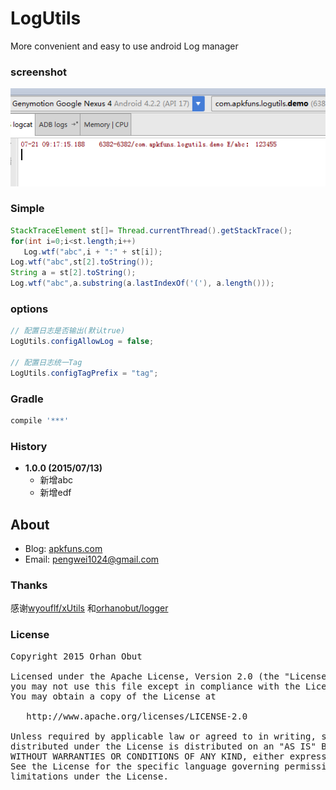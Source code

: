 # LogUtils
More convenient and easy to use android Log manager

### screenshot
![截图](screenshot/screenshot01.png)

### Simple
```java
StackTraceElement st[]= Thread.currentThread().getStackTrace();
for(int i=0;i<st.length;i++)
   Log.wtf("abc",i + ":" + st[i]);
Log.wtf("abc",st[2].toString());
String a = st[2].toString();
Log.wtf("abc",a.substring(a.lastIndexOf('('), a.length()));
```

### options
```java
// 配置日志是否输出(默认true)
LogUtils.configAllowLog = false;

// 配置日志统一Tag
LogUtils.configTagPrefix = "tag";
```

### Gradle
```groovy
compile '***'
```

### History

* **1.0.0 (2015/07/13)**
    - 新增abc
    - 新增edf


## About
* Blog: [apkfuns.com](http://apkfuns.com)
* Email: [pengwei1024@gmail.com](http://mail.qq.com/cgi-bin/qm_share?t=qm_mailme&email=pengwei1024@gmail.com)

### Thanks
感谢[wyouflf/xUtils](https://github.com/wyouflf/xUtils) 和[orhanobut/logger](https://github.com/orhanobut/logger)

### License
<pre>
Copyright 2015 Orhan Obut

Licensed under the Apache License, Version 2.0 (the "License");
you may not use this file except in compliance with the License.
You may obtain a copy of the License at

   http://www.apache.org/licenses/LICENSE-2.0

Unless required by applicable law or agreed to in writing, software
distributed under the License is distributed on an "AS IS" BASIS,
WITHOUT WARRANTIES OR CONDITIONS OF ANY KIND, either express or implied.
See the License for the specific language governing permissions and
limitations under the License.
</pre>
